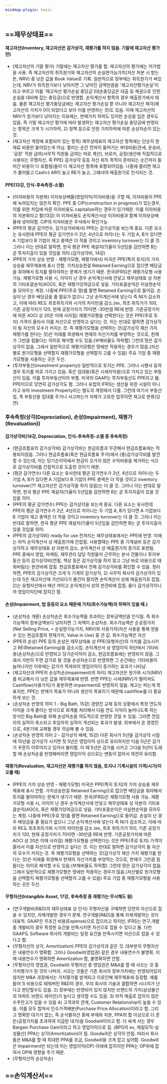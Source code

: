 ```yaml
---
mindmap-plugin: basic
---
```


# 


## ==재무상태표==

#### 재고자산(Inventory, 재고자산은 감가상각, 재평가를 하지 않음. 기말에 재고자산 평가만)
- (재고자산의 기말 평가) 기말에는 재고자산 평가를 함. 재고자산의 평가에는 저가법을 사용. 즉 재고자산의 취득원가와 재고자산의 순실현가능가치(자산 처분 시 받는 돈, NRV) 중 낮은 값을 Book Value로 기록. 일반적으로 장부에는 취득원가가 써있는데, NRV가 취득원가보다 낮아지면 그 낮아진 금액만큼을 '재고자산평가손실'이라고 부르고 이를 '재고자산 평가손실 충당금'(대손충당금은 대출 등 채권으로 인한 손실을 대비해 잡는 충당금)으로 반영함. 손익계산서 항목의 경우 매출원가에서 태움. 물론 재고자산 평가충당금에는 재고자산 평가손실 뿐 아니라 재고자산 제각(재고자산의 가치가 0이 되었다고 보아 이를 반영하는 것)도 있음. 이때 재고자산의 NRV가 원가보다 낮아지는 이유에는, 판매가치 하락도 있지만 손상을 입은 경우도 있음. 즉 기말 재고자산 평가에 따라 발생하는 재고자산 평가손실 충당금에 반영되는 항목은 크게 1) 시가하락, 2) 정책 등으로 인한 가치하락에 따른 손상차손이 있는 것.
- (재고자산 계정에 포함되어 있는 항목) 재무상태표의 재고자산 항목에는 단순히 원재료 비용만 들어있는게 아님. 팔리는 순간 전까지 들어가는 부대비용(관세, 운송비, '공장' 직원 급여(사무직 직원들 급여는 따로 계산), 브로커, 공장(생산에 직접적으로 사용되는 무형자산, 즉 PPE) 감가상각 등등 자산 취득 목적이 준비되는 순간까지 들어간 비용이 다 포함됨)들이 다 재고자산 항목에 포함되어있음. 나중에 팔리면 재고가 줄어들고 Cash나 AR이 늘고 RE가 늘고, 그떄서야 매출원가로 인식되는 것.

#### PPE(13강, 인식-후속측정-소멸)
- (이자비용의 자본화) 이자보상배율(영업이익/이자비용)을 구할 때, 이자비용이 PPE에 녹아있지는 않은지 확인. PPE 중 CIP(construction in progress)가 있는경우, 이를 위한 차입에 따른 이자비용도 capitalize하는 경우가 있기때문. 이를 이자비용의 자본화라고 함(13강) 이 이자비용도 손익계산서상 이자비용과 함께 이자보상배율에 넣어야함. CIP의 이자비용은 주석에서 확인가능
- (PPE의 평균 감가연수, 감가상각비에서) PPE는 감가상각을 보는게 중요. 다른 요소는 유사한데 PPE의 평균 감가연수가 2년, 4년으로 차이나는 두 기업 A, B가 있다면 A 기업보다 B 기업이 재고 총액은 더 작을 것이고 inventory turnover는 더 클 것. 그러나 이는 반대로 말하면, 한국 평균 PPE 재설치(?)율이 5년임을 감안하면 B는 곧 투자지출이 있을 것임을 의미.(감가상각비, 14강)
- (PPE의 가치 상승 반영 - 재평가모형, 재평가에서) 미국은 PPE(특히 토지)의 가치 상승을 재무제표에 표시 안함. 가치상승한걸 Retained Earning으로 잡으면 배당금을 줘야해서 토지를 팔아야하는 문제가 생기기 때문. 한국(IFRS)은 재평가모형 사용 가능. 재평가모형 사용 시, 이익이 난 경우 손익계산서에 안넣고 재무상태표 상 자본의 기타포괄손익(AOCI), 혹은 재평가잉여금으로 넣음. 기타포괄손익은 미실현손익을 모아두는 계정. 나중에 PPE(주로 땅)를 팔면 Retained Earning으로 들어감. 손실이 난 경우 배당금을 줄 필요가 없으니 그냥 손익계산서에 넣는다 즉 NI가 감소하고, 이에 따라 RE도 최초취득가와 시가의 차이만큼 감소.(ex, 최초 취득가가 100, 기존 공정가치가 120, 현재 공정가치가 70이면 -30만큼 RE에 반영. 기존공정가치에 따른 AOCI 상 20은 이때 사라짐) 재평가모형을 선택한다는 것은 PPE(주로 토지) 가격이 올라서 이를 자산으로 반영하고 싶다는 것. 이는 반대로 말하면 감가상각이 될 자산의 모수가 커지는 것. 즉 재평가모형을 선택하는 것(감가상각 재산 가치 재평가를 한다는 것)은 미래를 희생해서 현재의 자산가치를 부양하는 것으로, 현재가 그만큼 힘들다는 의미로 해석할 수도 있음.(부채비율도 하락함) 그런데 땅은 감가상각이 없음. 그래서 일반적으로 재평가모형은 땅에만 적용하는 경우가 많음.(자산별로 원가모형을 선택할지 재평가모형을 선택할지 고를 수 있음) 주요 기업 중 재평가모형을 사용하는 곳은 두산.
- (투자부동산(investment property)) 일반적으로 토지는 PPE. 그러나 시행사 등의 경우 토지를 따로 가지고 있음. 혹은 임대용(혹은 시세차익용)으로 가지고 있는 부동산이 있음. 이를 투자부동산이라 부름. 미국의 GAAP는 투자부동산도 PPE라고 봄. PPE이므로 당연히 감가상각도 함. 그러나 유럽의 IFRS는 생산을 위한 시설이 아니라고 보아 Investment Property라는 별도의 계정에서 다룸. 그런데 여기서 부동산업, 즉 부동산을 임대를 주거나 사고파는거 자체가 고유한 업무이면 재고로 분류(당연) 

### 후속측정(상각(Depreciation), 손상(Impairment), 재평가(Revaluation))

#### 감가상각비(14강, Depreciation, 인식-후속측정-소멸 중 후속측정)
- (현금흐름표의 감가상각비) 감가상각비는 현금흐름과 무관해서 현금흐름표에는 적용되지않음. 그러나 현금흐름표(혹은 현금흐름표 주석)에서 (총)감가상각비를 발견할 수 있는데, 이는 당기순이익에서 현금이 오가지 않은 수익비용을 제거하는 식으로 감가상각비를 간접적으로 도출한 것이기 때문.
- (평균 감가연수) 다른 요소는 유사한데 평균 감가연수가 2년, 4년으로 차이나는 두 기업 A, B가 있다면 A 기업보다 B 기업이 PPE 총액은 더 작을 것이고 inventory turnover(?? 재고자산은 감가상각을 하지 않음)는 더 클 것. 그러나 이는 반대로 말하면, 한국 평균 PPE 재설치(?)율이 5년임을 감안하면 B는 곧 투자지출이 있을 것임을 의미.
- (PPE의 평균 감가연수) PPE는 감가상각을 보는게 중요. 다른 요소는 유사한데 PPE의 평균 감가연수가 2년, 4년으로 차이나는 두 기업 A, B가 있다면 A 기업보다 B 기업이 재고 총액은 더 작을 것이고 inventory turnover는 더 클 것. 그러나 이는 반대로 말하면, 한국 평균 PPE 재설치(?)율이 5년임을 감안하면 B는 곧 투자지출이 있을 것임을 의미.
- (PPE의 감가상각비) ready for use 전까지는 재무상태표에서는 PPE에 반영. 이때는 아직 손익계산서 상 매출원가에 안잡힘. 사용할때는 PPE 중 기계설비 등은 감가상각하고 재무상태표 상 자본의 감소, 손익계산서 상 매출원가의 증가로 표현됨. PPE 중에서 영업, 마케팅, 재무관리 담당 직원들이 근무하는 본사 건물이나 투자부동산 등의 감가상각비(연필, 책상 등은 감가상각을 하지 않고 그냥 바로 비용으로 태워버림)는 판관비에 잡힘. 현금흐름표에서 전체 감가상각비를 확인할 수 있음. 정리하면, PPE의 감가상각은 크게 1) 기계의 감가상각, 2) 사무직 회사의 감가상각이 있는데 1)은 재고자산에 가산되다가 물건이 팔리면 손익계산서 상에 매출원가로 잡힘. 2)는 유형자산에서 매년 까이고 손익계산서 상의 판관비에 잡힘. 둘다 감가상각이니까 영업이익단에 잡히긴 함.

#### 손상(Impairment, 법 등등의 요소 때문에 가치(회수가능액)의 하락이 있을 때.)
- (손상차손 개론) 손상차손은 회수가능액을 초과하는 장부금액만큼 인식됨. 즉 회수가능액이 장부금액보다 낮아지면 그 차액이 손상차손. 회수가능액은 순공정가치(Net Selling Price, = 순실현가능가치, NRV)와 사용가치(자산 사용을 통해 얻을 수 있는 현금흐름의 현재가치, Value in Use) 중 큰 값. 회수가능액은 자산 
- (PPE의 손상) PPE 등의 손상은 재무상태표 상 PPE(유형자산)의 가치를 감소시키고 RE(Retained Earning)을 감소시킴. 손익계산서 상 영업이익 하단에서 기타비용(손상차손)으로 반영되고 당기순이익이 감소, 현금흐름표에는 반영되지 않음. 그래서 가만히 두면 감가로 탈 것을 손상차손으로 반영하면 그 순간에는 기타비용이 늘어나지만 이후에는 감가가 적게되어 영업이익이 증가하는 효과가 나타남. 
- (재고자산과 PPE의 손상차손(impairment)의 차이) 재고자산은 원가와 시가(NRV)를 비교해서 더 낮은 값을 재무제표에 반영. 반면 PPE는 시세(NRV)가 떨어져도 Cashflow(사용가치)가 충분하면 impairment로 반영하지 않음. 재고는 파는게 목표지만, PPE는 판매가 목표가 아니라 생산이 목표이기 때문에 cashflow를 더 중요하게 보는 것.
- (손상차손 반영의 의미 1 - Big Bath, 15강) 경영진 교체 등의 상황에서 특정 연도의 이익을 크게 줄이는 방식으로 회계를 처리해서 다음 연도 이익이 늘어나도록 하는 방식인 Big Bath를 위해 손상차손을 의도적으로 반영한 것일 수 있음. 그러면 전임자의 실적이 축소되고 후임자의 실적이 개선되는 효과가 발생. 외부에서 온 경영진으로, 4분기에 교체될 경우 의심해 볼 수 있음.
- (손상차손 반영의 의미 2 - 감가상각 배제, 15강) 다른 회사가 5년을 감가상각 시킬 때 10년을 감가상각 시키면 첫 5년은 영업이익 상으로 유리하지만 다음 5년은 감가가 꾸준히 이루어지고 있어서 불리함. 이 때 5년은 감가를 시키고 그다음 5년이 도래할 때 손상차손을 반영해버리면 영업이익 상으로는 변동이 없어서 여전히 유리함.
   
#### 재평가(Revaluation, 재고자산은 재평가를 하지 않음, 토지나 기계시설의 가격(시가)이 오를 때)
- (PPE의 가치 상승 반영 - 재평가모형) 미국은 PPE(특히 토지)의 가치 상승을 재무제표에 표시 안함. 가치상승한걸 Retained Earning으로 잡으면 배당금을 줘야해서 토지를 팔아야하는 문제가 생기기 때문. 한국(IFRS)은 재평가모형 사용 가능. 재평가모형 사용 시, 이익이 난 경우 손익계산서에 안넣고 재무상태표 상 자본의 기타포괄손익(AOCI), 혹은 재평가잉여금으로 넣음. 기타포괄손익은 미실현손익을 모아두는 계정. 나중에 PPE(주로 땅)를 팔면 Retained Earning으로 들어감. 손실이 난 경우 배당금을 줄 필요가 없으니 그냥 손익계산서에 넣는다 즉 NI가 감소하고, 이에 따라 RE도 최초취득가와 시가의 차이만큼 감소.(ex, 최초 취득가가 100, 기존 공정가치가 120, 현재 공정가치가 70이면 -30만큼 RE에 반영. 기존공정가치에 따른 AOCI 상 20은 이때 사라짐) 재평가모형을 선택한다는 것은 PPE(주로 토지) 가격이 올라서 이를 자산으로 반영하고 싶다는 것. 이는 반대로 말하면 감가상각이 될 자산의 모수가 커지는 것. 즉 재평가모형을 선택하는 것(감가상각 재산 가치 재평가를 한다는 것)은 미래를 희생해서 현재의 자산가치를 부양하는 것으로, 현재가 그만큼 힘들다는 의미로 해석할 수도 있음.(부채비율도 하락함) 그런데 땅은 감가상각이 없음. 그래서 일반적으로 재평가모형은 땅에만 적용하는 경우가 많음.(자산별로 원가모형을 선택할지 재평가모형을 선택할지 고를 수 있음) 주요 기업 중 재평가모형을 사용하는 곳은 두산.

#### 무형자산(Intangible Asset, 17강, 후속측정 중 재평가는 무시해도 됨)

- (연구개발비(R&D)의 재무상태표 상 인식) 무형자산을 구매하면 당연히 자산으로 잡을 수 있지만, 자체개발한 경우가 문제. 연구개발(R&D)을 통해 자체개발하는 것이 대표적. GAAP은 무조건 비용(Expense)으로 잡으라고 하지만, IFRS는 연구,개발 중 개발비의 경우 특정한 요건을 만족시키면 자산으로 잡을 수 있다고 봄. 다만 GAAP도 Software 회사의 개발비는 일정 요건을 만족시키면 자산으로 잡을 수 있다고 함. 
- (무형자산의 상각, Amortization) PPE의 감가상각과 같은 것. 대부분의 무형자산은 내용연수가 명확함. 그러나 Goodwill(영업권) 같은 경우 내용연수가 불명확. 이때 내용연수가 명확하면 Amortization 함, 불명확하면 안함.
- (무형자산의 영업권, Goodwill) 무형자산 중 영업권은 M&A를 할 때 사오는 것 중 가치평가가 된 것의 나머지. 사오는 것들은 기존 회사의 장부가치에는 반영되어있지 않지만 M&A 과정에서는 가치평가를 받게되고 이로인해 재무제표에 등장함. 예를 들어 1) 비용으로 태워버린 R&D의 경우, 우리 회사의 기술과 결합하면 시너지가 난다고 판단할수도 있음. 2) 장부에는 반영되어 있지 않지만 브랜드의 가치(삼성물산의 아파트 브랜드 레미안)가 높다고 생각할 수도 있음. 3) 아직 매출로 잡히지 않은 수주잔고가 있을 수 있음 4) 고객과의 관계, Customer Relationship이 높을 수 있음. 이를 모두 합쳐서 인수가격배분(Purchase Price Allocation)이라고 함. 그리고 명확한 대가가 없는, 즉 순식별자산 중에 부채와 자본, PPA의 합 이상으로 더 준 돈(공정가치를 초과하여 지급한 대가)을 Goodwill이라고 함. 더 싸게 사는 경우 Bargain Purchase Gain이라고 하고 영업이익으로 침. (BPG의 ex, 제일모직-삼성물산) PPA는 상각(Amortization)이 됨. Goodwill은 상각이 안됨. 따라서 회사들은 M&A를 할 때 최대한 PPA를 조금, Goodwill을 크게 잡고 싶어함. Goodwill은 Impairment만 되는데 이는 영업이익(OP) 아래에 잡히지만 PPA는 OP위에 잡혀서 OP에 영향을 주기 때문.
- (무형자산의 손상차손)


## ==손익계산서==

##
